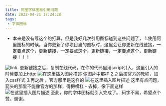 ```yaml
---
title: 阿里字体图标引用问题
date: 2022-04-21 17:24:28
tags:
 - 字体图标
---
```


  - 本来是没有写这个的打算，但是我好几次引用图标碰到这些问题了，
1.使用阿里图标的时候，当你更新了你项目里的图标时，这里会让你更新在线链接，一定要点这个，更新链接，一定要点这个，更新链接，一定要点这个，更新链接！！！
<!-- more -->
![link.](https://leftover-md.oss-cn-guangzhou.aliyuncs.com/img-md/202308181746789.png)
更新链接之后，复制在线代码，在你的代码里用script引入，这里引入的时候要加上http:
![在这里插入图片描述](https://leftover-md.oss-cn-guangzhou.aliyuncs.com/img-md/202308181746162.png)
像图片中那样
2.之后按官方的教程，加入css样式
3.再之后  ，官方那里是这样的
![在这里插入图片描述](https://leftover-md.oss-cn-guangzhou.aliyuncs.com/img-md/202308181746366.png)
这里有点问题，箭头的那里不能像官方的那样，得把横杠 -  去掉，像下面这样
![在这里插入图片描述](https://leftover-md.oss-cn-guangzhou.aliyuncs.com/img-md/202308181746383.png)
至此，你的字体图标就引入完成了。
码字不易，希望点个赞。谢谢。
